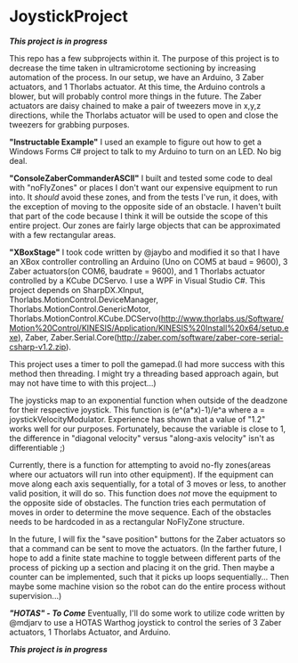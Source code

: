 # JoystickProject
*****This project is in progress***** 

This repo has a few subprojects within it.  The purpose of this project is to decrease the time taken in ultramicrotome sectioning by increasing automation of the process.  In our setup, we have an Arduino, 3 Zaber actuators, and 1 Thorlabs actuator.  At this time, the Arduino controls a blower, but will probably control more things in the future.  The Zaber actuators are daisy chained to make a pair of tweezers move in x,y,z directions, while the Thorlabs actuator will be used to open and close the tweezers for grabbing purposes.

**"Instructable Example"**
I used an example to figure out how to get a Windows Forms C# project to talk to my Arduino to turn on an LED.  No big deal.

**"ConsoleZaberCommanderASCII"**
I built and tested some code to deal with "noFlyZones" or places I don't want our expensive equipment to run into.  It *should* avoid these zones, and from the tests I've run, it does, with the exception of moving to the opposite side of an obstacle.  I haven't built that part of the code because I think it will be outside the scope of this entire project.  Our zones are fairly large objects that can be approximated with a few rectangular areas.

**"XBoxStage"**
I took code written by @jaybo and modified it so that I have an XBox controller controlling an Arduino (Uno on COM5 at baud = 9600), 3 Zaber actuators(on COM6, baudrate = 9600), and 1 Thorlabs actuator controlled by a KCube DCServo.  I use a WPF in Visual Studio C#.  This project depends on SharpDX.XInput, Thorlabs.MotionControl.DeviceManager, Thorlabs.MotionControl.GenericMotor, Thorlabs.MotionControl.KCube.DCServo(http://www.thorlabs.us/Software/Motion%20Control/KINESIS/Application/KINESIS%20Install%20x64/setup.exe), Zaber, Zaber.Serial.Core(http://zaber.com/software/zaber-core-serial-csharp-v1.2.zip).  

This project uses a timer to poll the gamepad.(I had more success with this method then threading.  I might try a threading based approach again, but may not have time to with this project...)

The joysticks map to an exponential function when outside of the deadzone for their respective joystick.  This function is (e^(a*x)-1)/e^a where a = joystickVelocityModulator.  Experience has shown that a value of "1.2" works well for our purposes.  Fortunately, because the variable is close to 1, the difference in "diagonal velocity" versus "along-axis velocity" isn't as differentiable ;) 

Currently, there is a function for attempting to avoid no-fly zones(areas where our actuators will run into other equipment).  If the equipment can move along each axis sequentially, for a total of 3 moves or less, to another valid position, it will do so.  This function does *not* move the equipment to the opposite side of obstacles.  The function tries each permutation of moves in order to determine the move sequence. Each of the obstacles needs to be hardcoded in as a rectangular NoFlyZone structure. 

In the future, I will fix the "save position" buttons for the Zaber actuators so that a command can be sent to move the actuators.  (In the farther future, I hope to add a finite state machine to toggle between different parts of the process of picking up a section and placing it on the grid.  Then maybe a counter can be implemented, such that it picks up loops sequentially...  Then maybe some machine vision so the robot can do the entire process without supervision...)

***"HOTAS" - To Come***
Eventually, I'll do some work to utilize code written by @mdjarv to use a HOTAS Warthog joystick to control 
the series of 3 Zaber actuators, 1 Thorlabs Actuator, and Arduino.  

*****This project is in progress*****

